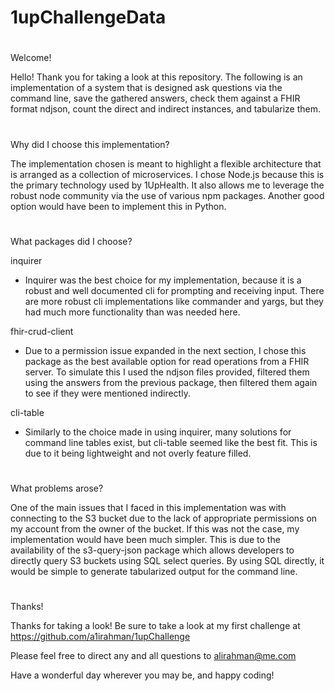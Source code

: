 # 1upChallengeData

#
Welcome!

Hello! Thank you for taking a look at this repository. The following is an implementation of a system that is designed ask questions 
via the command line, save the gathered answers, check them against a FHIR format ndjson, count the direct and indirect instances, and tabularize them.

#
Why did I choose this implementation?

The implementation chosen is meant to highlight a flexible architecture that is arranged as a collection of microservices. I chose Node.js because this is the
primary technology used by 1UpHealth. It also allows me to leverage the robust node community via the use of various npm packages. Another good option would have 
been to implement this in Python.

#
What packages did I choose?

inquirer 
- Inquirer was the best choice for my implementation, because it is a robust and well documented cli for prompting and receiving input. There are more robust cli
implementations like commander and yargs, but they had much more functionality than was needed here.

fhir-crud-client
- Due to a permission issue expanded in the next section, I chose this package as the best available option for read operations from a FHIR server. To simulate this I 
used the ndjson files provided, filtered them using the answers from the previous package, then filtered them again to see if they were mentioned indirectly.

cli-table
- Similarly to the choice made in using inquirer, many solutions for command line tables exist, but cli-table seemed like the best fit. This is due to it being
lightweight and not overly feature filled.

#
What problems arose?

One of the main issues that I faced in this implementation was with connecting to the S3 bucket due to the lack of appropriate permissions on my account 
from the owner of the bucket. If this was not the case, my implementation would have been much simpler. This is due to the availability of the s3-query-json package 
which allows developers to directly query S3 buckets using SQL select queries. By using SQL directly, it would be simple to generate tabularized output for the command line.

#
Thanks!

Thanks for taking a look! Be sure to take a look at my first challenge at https://github.com/a1irahman/1upChallenge

Please feel free to direct any and all questions to alirahman@me.com

Have a wonderful day wherever you may be, and happy coding!
